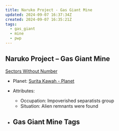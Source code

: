 ```yaml
---
title: Naruko Project - Gas Giant Mine
updated: 2024-09-07 16:37:34Z
created: 2024-09-07 16:35:21Z
tags:
  - gas_giant
  - mine
  - pwp
---
```


## Naruko Project &ndash; Gas Giant Mine

[Sectors Without Number](https://sectorswithoutnumber.com/sector/bfDcBzTtgpeyLUfwzjio/gasGiantMine/QBQmyTRHIwaiRSBdD4Q6)

- Planet: [Surita Kawah - Planet](../../../Gaming/StarsWithoutNumber/PiratesWithoutPlunder/Surita%20Kawah%20-%20Planet.md)

- Attributes:
   -   Occupation: Impoverished separatists group
   -   Situation: Alien remnants were found

- Gas Giant Mine Tags
	-  
